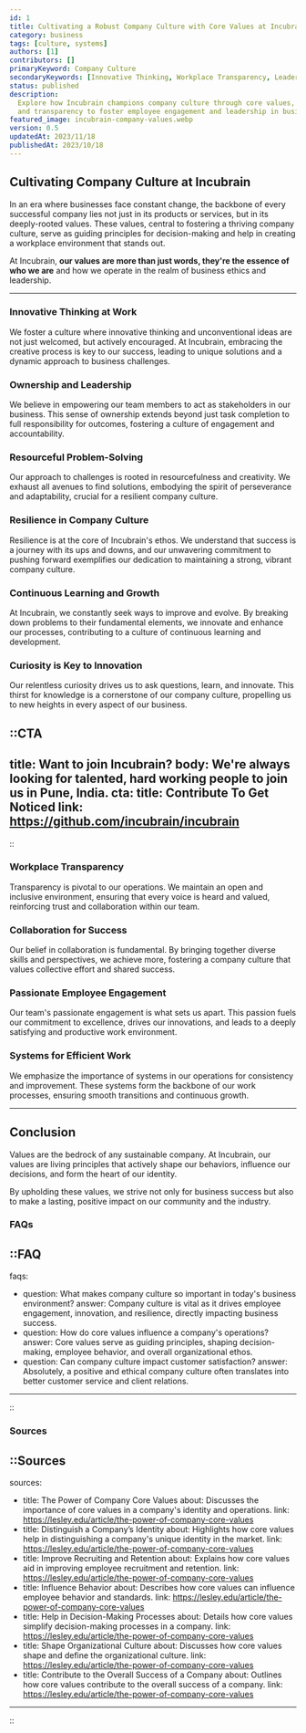 ```yaml
---
id: 1
title: Cultivating a Robust Company Culture with Core Values at Incubrain
category: business
tags: [culture, systems]
authors: [1]
contributors: []
primaryKeyword: Company Culture
secondaryKeywords: [Innovative Thinking, Workplace Transparency, Leadership in Business]
status: published
description:
  Explore how Incubrain champions company culture through core values, emphasizing innovative thinking, resilience,
  and transparency to foster employee engagement and leadership in business.
featured_image: incubrain-company-values.webp
version: 0.5
updatedAt: 2023/11/18
publishedAt: 2023/10/18
---
```


## **Cultivating Company Culture at Incubrain**

In an era where businesses face constant change, the backbone of every successful company lies not just in its products or services, but in its deeply-rooted values. These values, central to fostering a thriving company culture, serve as guiding principles for decision-making and help in creating a workplace environment that stands out.

At Incubrain, **our values are more than just words, they're the essence of who we are** and how we operate in the realm of business ethics and leadership.

---

### **Innovative Thinking at Work**

We foster a culture where innovative thinking and unconventional ideas are not just welcomed, but actively encouraged. At Incubrain, embracing the creative process is key to our success, leading to unique solutions and a dynamic approach to business challenges.

### **Ownership and Leadership**

We believe in empowering our team members to act as stakeholders in our business. This sense of ownership extends beyond just task completion to full responsibility for outcomes, fostering a culture of engagement and accountability.

### **Resourceful Problem-Solving**

Our approach to challenges is rooted in resourcefulness and creativity. We exhaust all avenues to find solutions, embodying the spirit of perseverance and adaptability, crucial for a resilient company culture.

### **Resilience in Company Culture**

Resilience is at the core of Incubrain's ethos. We understand that success is a journey with its ups and downs, and our unwavering commitment to pushing forward exemplifies our dedication to maintaining a strong, vibrant company culture.

### **Continuous Learning and Growth**

At Incubrain, we constantly seek ways to improve and evolve. By breaking down problems to their fundamental elements, we innovate and enhance our processes, contributing to a culture of continuous learning and development.

### **Curiosity is Key to Innovation**

Our relentless curiosity drives us to ask questions, learn, and innovate. This thirst for knowledge is a cornerstone of our company culture, propelling us to new heights in every aspect of our business.


::CTA
---
title: Want to join Incubrain?
body: We're always looking for talented, hard working people to join us in Pune, India.
cta: 
  title: Contribute To Get Noticed
  link: https://github.com/incubrain/incubrain
---
::

### **Workplace Transparency**

Transparency is pivotal to our operations. We maintain an open and inclusive environment, ensuring that every voice is heard and valued, reinforcing trust and collaboration within our team.

### **Collaboration for Success**

Our belief in collaboration is fundamental. By bringing together diverse skills and perspectives, we achieve more, fostering a company culture that values collective effort and shared success.

### **Passionate Employee Engagement**

Our team's passionate engagement is what sets us apart. This passion fuels our commitment to excellence, drives our innovations, and leads to a deeply satisfying and productive work environment.

### **Systems for Efficient Work**

We emphasize the importance of systems in our operations for consistency and improvement. These systems form the backbone of our work processes, ensuring smooth transitions and continuous growth.

---

## **Conclusion**

Values are the bedrock of any sustainable company. At Incubrain, our values are living principles that actively shape our behaviors, influence our decisions, and form the heart of our identity. 

By upholding these values, we strive not only for business success but also to make a lasting, positive impact on our community and the industry.

### **FAQs**

::FAQ
---
faqs:
  - question: What makes company culture so important in today's business environment?
    answer: Company culture is vital as it drives employee engagement, innovation, and resilience, directly impacting business success.
  - question: How do core values influence a company's operations?
    answer: Core values serve as guiding principles, shaping decision-making, employee behavior, and overall organizational ethos.
  - question: Can company culture impact customer satisfaction?
    answer: Absolutely, a positive and ethical company culture often translates into better customer service and client relations.
---
::


### **Sources**

::Sources
---
sources:
  - title: The Power of Company Core Values
    about: Discusses the importance of core values in a company's identity and operations.
    link: https://lesley.edu/article/the-power-of-company-core-values
  - title: Distinguish a Company’s Identity
    about: Highlights how core values help in distinguishing a company's unique identity in the market.
    link: https://lesley.edu/article/the-power-of-company-core-values
  - title: Improve Recruiting and Retention
    about: Explains how core values aid in improving employee recruitment and retention.
    link: https://lesley.edu/article/the-power-of-company-core-values
  - title: Influence Behavior
    about: Describes how core values can influence employee behavior and standards.
    link: https://lesley.edu/article/the-power-of-company-core-values
  - title: Help in Decision-Making Processes
    about: Details how core values simplify decision-making processes in a company.
    link: https://lesley.edu/article/the-power-of-company-core-values
  - title: Shape Organizational Culture
    about: Discusses how core values shape and define the organizational culture.
    link: https://lesley.edu/article/the-power-of-company-core-values
  - title: Contribute to the Overall Success of a Company
    about: Outlines how core values contribute to the overall success of a company.
    link: https://lesley.edu/article/the-power-of-company-core-values
---
::


